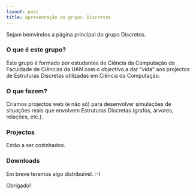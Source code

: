 ```yaml
---
layout: post
title: Apresentação do grupo: Discretos
---
```


Sejam bemvindos a página principal do grupo Discretos.

### O que é este grupo?

Este grupo é formado por estudantes de Ciência da Computação da Faculdade de Ciências da UAN com o objectivo a dar "vida" aos
projectos de Estruturas Discretas utilizadas em Ciência da Computação.


### O que fazem?

Criamos projectos web (e não só) para desenvolver simulações de situações reais que envolvem Estruturas Discretas (grafos, árvores, relações, etc.).

### Projectos

Estão a ser cozinhados.


### Downloads

Em breve teremos algo distribuível. :-)


Obrigado!
